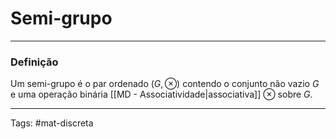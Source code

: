 # Semi-grupo

---

### Definição

Um semi-grupo é o par ordenado $(G,\otimes)$ contendo o conjunto não vazio $G$ e uma operação binária [[MD - Associatividade|associativa]] $\otimes$ sobre $G$.

---

Tags: #mat-discreta 